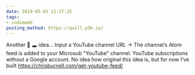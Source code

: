 ```yaml
---
date: 2019-05-03 11:37:25
tags:
- indieweb
posting_method: https://quill.p3k.io/
---
```


Another 🐇 🕳 idea… Input a YouTube channel URL → The channel’s Atom feed is added to your Microsub "YouTube" channel. YouTube subscriptions without a Google account. No idea how original this idea is, but for now I’ve built <a href="https://chrisburnell.com/get-youtube-feed/">https://chrisburnell.com/get-youtube-feed/</a>

